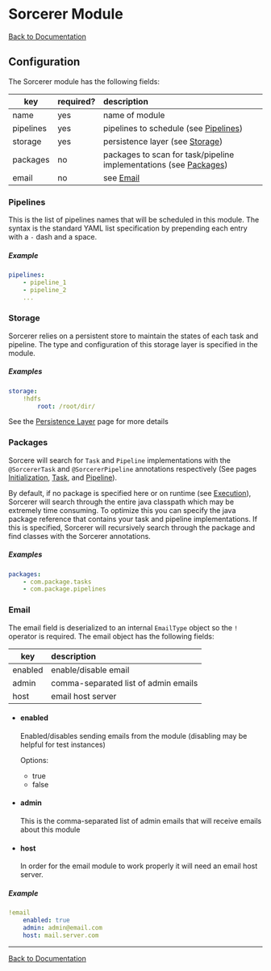 <!---
  Copyright (c) 2015, Turn Inc. All Rights Reserved.
  Use of this source code is governed by a BSD-style license that can be found
  in the LICENSE file.
-->

# Sorcerer Module

[Back to Documentation](README.md)

## <a name="Configuration"></a>Configuration

The Sorcerer module has the following fields:

key  |required?|description
-|-|:-
name | yes     | name of module
pipelines |yes      |pipelines to schedule (see [Pipelines](#))
storage | yes | persistence layer (see [Storage](#))
packages | no | packages to scan for task/pipeline implementations (see [Packages](#))
email |no      |see [Email](#)


### <a name="Pipelines"></a>Pipelines

This is the list of pipelines names that will be scheduled in this module. The syntax is the standard YAML list specification by prepending each entry with a `-` dash and a space.

##### Example

``` yaml
pipelines:
	- pipeline_1
	- pipeline_2
	...
```


### <a name="Storage"></a>Storage

Sorcerer relies on a persistent store to maintain the states of each task and pipeline. The type and configuration of this storage layer is specified in the module.

##### Examples
```yaml
storage:
	!hdfs
		root: /root/dir/
```
See the [Persistence Layer](persistence.md) page for more details

### <a name="Packages"></a>Packages

Sorcere will search for `Task` and `Pipeline` implementations with the `@SorcererTask` and `@SorcererPipeline` annotations respectively (See pages [Initialization](initialization.md#Annotations), [Task](task.md#Implementation), and [Pipeline](pipeline.md#Implementation)).

By default, if no package is specified here or on runtime (see [Execution](execution.md)), Sorcerer will search through the entire java classpath which may be extremely time consuming. To optimize this you can specify the java package reference that contains your task and pipeline implementations. If this is specified, Sorcerer will recursively search through the package and find classes with the Sorcerer annotations.

##### Examples
```yaml
packages:
	- com.package.tasks
	- com.package.pipelines
```
### <a name="Email"></a>Email

The email field is deserialized to an internal `EmailType` object so the `!` operator is required. The email object has the following fields:

key  |description
-----|:-----------
enabled |enable/disable email
admin |comma-separated list of admin emails
host |email host server

- #### enabled
  Enabled/disables sending emails from the module (disabling may be helpful for test instances)

  Options:
  - true
  - false

- #### admin

  This is the comma-separated list of admin emails that will receive emails about this module

- #### host

  In order for the email module to work properly it will need an email host server.

##### Example
```yaml
!email
	enabled: true
	admin: admin@email.com
	host: mail.server.com
```
---
[Back to Documentation](README.md)
